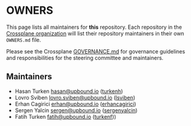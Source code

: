 # OWNERS

This page lists all maintainers for **this** repository. Each repository in the
[Crossplane organization](https://github.com/crossplane/) will list their
repository maintainers in their own `OWNERS.md` file.

Please see the Crossplane
[GOVERNANCE.md](https://github.com/crossplane/crossplane/blob/main/GOVERNANCE.md)
for governance guidelines and responsibilities for the steering committee and
maintainers.

## Maintainers

* Hasan Turken <hasan@upbound.io> ([turkenh](https://github.com/turkenh))
* Lovro Sviben <lovro.sviben@upbound.io> ([lsviben](https://github.com/lsviben)) 
* Erhan Cagirici <erhan@upbound.io> ([erhancagirici](https://github.com/erhancagirici))
* Sergen Yalcin <sergen@upbound.io> ([sergenyalcin](https://github.com/sergenyalcin))
* Fatih Turken <fatih@upbound.io> ([turkenf](https://github.com/turkenf)))
